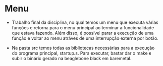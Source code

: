 # Menu

* Trabalho final da disciplina, no qual temos um menu que executa várias funções e retorna para o menu principal ao terminar a funcionalidade que estava fazendo. Além disso, é possível parar a execução de uma função e voltar ao menu atráves de uma interrupção externa por botão. 

* Na pasta src temos todas as bibliotecas necessárias para a execução do programa principal, startup.s. Para executar, bastar dar o make e subir o binário gerado na beaglebone black em baremetal.